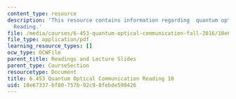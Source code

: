 ```yaml
---
content_type: resource
description: 'This resource contains information regarding  quantum optical communication:
  Reading.'
file: /media/courses/6-453-quantum-optical-communication-fall-2016/18e67337bf80757b92c98febde590426_MIT6_453F16_Lect10_Notes.pdf
file_type: application/pdf
learning_resource_types: []
ocw_type: OCWFile
parent_title: Readings and Lecture Slides
parent_type: CourseSection
resourcetype: Document
title: 6.453 Quantum Optical Communication Reading 10
uid: 18e67337-bf80-757b-92c9-8febde590426
---
```

